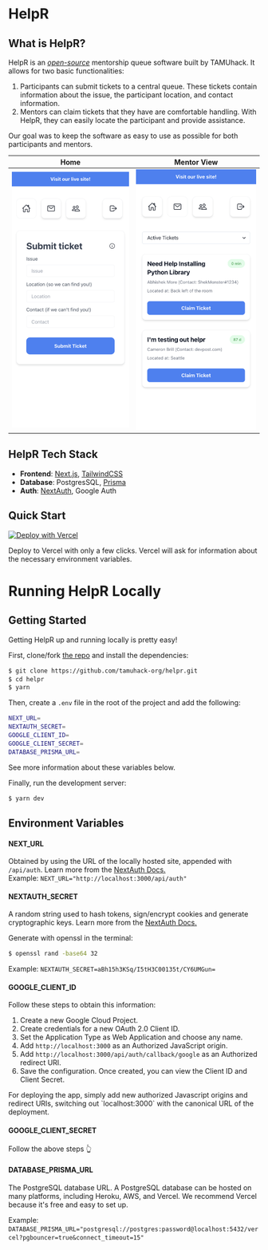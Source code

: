# HelpR

## What is HelpR?

HelpR is an [_open-source_](https://github.com/tamuhack-org/helpr) mentorship queue software built by TAMUhack. It allows for two basic functionalities:

1. Participants can submit tickets to a central queue. These tickets contain information about the issue,
   the participant location, and contact information.
2. Mentors can claim tickets that they have are comfortable handling. With HelpR, they can easily locate the participant and provide assistance.

Our goal was to keep the software as easy to use as possible for both participants and mentors.

|                     Home                      |                   Mentor View                   |
| :-------------------------------------------: | :---------------------------------------------: |
| ![](./public/images/mentoring/helpr-home.png) | ![](./public/images/mentoring/helpr-mentor.png) |

## HelpR Tech Stack

- **Frontend**: [Next.js](https://nextjs.org/), [TailwindCSS](https://tailwindcss.com/)
- **Database**: PostgresSQL, [Prisma](https://www.prisma.io/)
- **Auth**: [NextAuth](https://next-auth.js.org/), Google Auth

## Quick Start

[![Deploy with Vercel](https://vercel.com/button)](https://vercel.com/new/clone?repository-url=https%3A%2F%2Fgithub.com%2Ftamuhack-org%2Fhelpr&env=NEXTAUTH_URL,NEXTAUTH_SECRET,GOOGLE_CLIENT_ID,GOOGLE_CLIENT_SECRET,DATABASE_PRISMA_URL&envDescription=Necessary%20Environment%20Variables%20for%20Auth%20and%20DB.%20See%20link%20for%20more%20info%20about%20NextAuth%20variables&envLink=https%3A%2F%2Fnext-auth.js.org%2Fconfiguration%2Foptions)

Deploy to Vercel with only a few clicks. Vercel will ask for information about the necessary environment variables.

# Running HelpR Locally

## Getting Started

Getting HelpR up and running locally is pretty easy!

First, clone/fork [the repo](https://github.com/tamuhack-org/helpr) and install the dependencies:

```bash
$ git clone https://github.com/tamuhack-org/helpr.git
$ cd helpr
$ yarn
```

Then, create a `.env` file in the root of the project and add the following:

```bash filename=".env" copy
NEXT_URL=
NEXTAUTH_SECRET=
GOOGLE_CLIENT_ID=
GOOGLE_CLIENT_SECRET=
DATABASE_PRISMA_URL=
```

See more information about these variables below.

Finally, run the development server:

```bash
$ yarn dev
```

## Environment Variables

#### NEXT_URL

Obtained by using the URL of the locally hosted site,
appended with `/api/auth`. Learn more from the [NextAuth Docs.](https://next-auth.js.org/configuration/options)\
Example: `NEXT_URL="http://localhost:3000/api/auth"`

#### NEXTAUTH_SECRET

A random string used to hash tokens, sign/encrypt cookies and generate cryptographic keys.
Learn more from the [NextAuth Docs.](https://next-auth.js.org/configuration/options)

Generate with openssl in the terminal:

```bash
$ openssl rand -base64 32
```

Example: `NEXTAUTH_SECRET=aBh15h3KSq/I5tH3C00135t/CY6UMGun=`

#### GOOGLE_CLIENT_ID

Follow these steps to obtain this information:

1. Create a new Google Cloud Project.
2. Create credentials for a new OAuth 2.0 Client ID.
3. Set the Application Type as Web Application and choose any name.
4. Add `http://localhost:3000` as an Authorized JavaScript origin.
5. Add `http://localhost:3000/api/auth/callback/google` as an Authorized redirect URI.
6. Save the configuration. Once created, you can view the Client ID and Client Secret.

<Callout type="info" emoji="💡">
For deploying the app, simply add new authorized Javascript origins and redirect URIs,
switching out `localhost:3000` with the canonical URL of the deployment.
</Callout>

#### GOOGLE_CLIENT_SECRET

Follow the above steps 👆

#### DATABASE_PRISMA_URL

The PostgreSQL database URL. A PostgreSQL database can be hosted on many platforms, including Heroku, AWS, and Vercel.
We recommend Vercel because it's free and easy to set up.

Example: `DATABASE_PRISMA_URL="postgresql://postgres:password@localhost:5432/vercel?pgbouncer=true&connect_timeout=15"`
